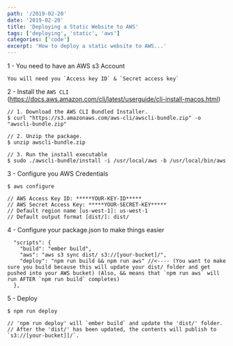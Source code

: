 ```yaml
---
path: '/2019-02-20'
date: '2019-02-20'
title: 'Deploying a Static Website to AWS'
tags: ['deploying', 'static', 'aws']
categories: ['code']
excerpt: 'How to deploy a static website to AWS...'
---
```


1 - You need to have an AWS s3 Account

```
You will need you `Access key ID` & `Secret access key`
```

2 - Install the `AWS CLI` (https://docs.aws.amazon.com/cli/latest/userguide/cli-install-macos.html)

```bash{numberLines: true}
// 1. Download the AWS CLI Bundled Installer.
$ curl "https://s3.amazonaws.com/aws-cli/awscli-bundle.zip" -o "awscli-bundle.zip"

// 2. Unzip the package.
$ unzip awscli-bundle.zip

// 3. Run the install executable
$ sudo ./awscli-bundle/install -i /usr/local/aws -b /usr/local/bin/aws
```

3 - Configure you AWS Credentials

```bash{numberLines: true}
$ aws configure

// AWS Access Key ID: *****YOUR-KEY-ID*****
// AWS Secret Access Key: *****YOUR-SECRET-KEY*****
// Default region name [us-west-1]: us-west-1
// Default output format [dist/]: dist/
```
4 - Configure your package.json to make things easier

```js{numberLines: true}
  "scripts": {
    "build": "ember build",
    "aws": "aws s3 sync dist/ s3://[your-bucket]/",
    "deploy": "npm run build && npm run aws" //<---- (You want to make sure you build because this will update your dist/ folder and get pushed into your AWS bucket) (Also, && means that `npm run aws` will run AFTER `npm run build` completes)
  },
```
5 - Deploy

```bash{numberLines: true}
$ npm run deploy

// 'npm run deploy' will `ember build` and update the 'dist/' folder.
// After the 'dist/' has been updated, the contents will publish to `s3://[your-bucket]]/`.
```
